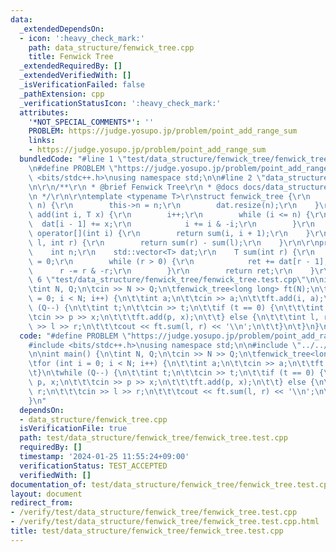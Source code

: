 ```yaml
---
data:
  _extendedDependsOn:
  - icon: ':heavy_check_mark:'
    path: data_structure/fenwick_tree.cpp
    title: Fenwick Tree
  _extendedRequiredBy: []
  _extendedVerifiedWith: []
  _isVerificationFailed: false
  _pathExtension: cpp
  _verificationStatusIcon: ':heavy_check_mark:'
  attributes:
    '*NOT_SPECIAL_COMMENTS*': ''
    PROBLEM: https://judge.yosupo.jp/problem/point_add_range_sum
    links:
    - https://judge.yosupo.jp/problem/point_add_range_sum
  bundledCode: "#line 1 \"test/data_structure/fenwick_tree/fenwick_tree.test.cpp\"\
    \n#define PROBLEM \"https://judge.yosupo.jp/problem/point_add_range_sum\"\n#include\
    \ <bits/stdc++.h>\nusing namespace std;\n\n#line 2 \"data_structure/fenwick_tree.cpp\"\
    \n\r\n/**\r\n * @brief Fenwick Tree\r\n * @docs docs/data_structure/fenwick_tree.md\r\
    \n */\r\n\r\ntemplate <typename T>\r\nstruct fenwick_tree {\r\n    fenwick_tree(int\
    \ n) {\r\n        this->n = n;\r\n        dat.resize(n);\r\n    }\r\n    void\
    \ add(int i, T x) {\r\n        i++;\r\n        while (i <= n) {\r\n          \
    \  dat[i - 1] += x;\r\n            i += i & -i;\r\n        }\r\n    }\r\n    T\
    \ operator[](int i) {\r\n        return sum(i, i + 1);\r\n    }\r\n    T sum(int\
    \ l, int r) {\r\n        return sum(r) - sum(l);\r\n    }\r\n\r\nprivate:\r\n\
    \    int n;\r\n    std::vector<T> dat;\r\n    T sum(int r) {\r\n        T ret\
    \ = 0;\r\n        while (r > 0) {\r\n            ret += dat[r - 1];\r\n      \
    \      r -= r & -r;\r\n        }\r\n        return ret;\r\n    }\r\n};\n#line\
    \ 6 \"test/data_structure/fenwick_tree/fenwick_tree.test.cpp\"\n\nint main() {\n\
    \tint N, Q;\n\tcin >> N >> Q;\n\tfenwick_tree<long long> ft(N);\n\tfor (int i\
    \ = 0; i < N; i++) {\n\t\tint a;\n\t\tcin >> a;\n\t\tft.add(i, a);\n\t}\n\twhile\
    \ (Q--) {\n\t\tint t;\n\t\tcin >> t;\n\t\tif (t == 0) {\n\t\t\tint p, x;\n\t\t\
    \tcin >> p >> x;\n\t\t\tft.add(p, x);\n\t\t} else {\n\t\t\tint l, r;\n\t\t\tcin\
    \ >> l >> r;\n\t\t\tcout << ft.sum(l, r) << '\\n';\n\t\t}\n\t}\n}\n"
  code: "#define PROBLEM \"https://judge.yosupo.jp/problem/point_add_range_sum\"\n\
    #include <bits/stdc++.h>\nusing namespace std;\n\n#include \"../../../data_structure/fenwick_tree.cpp\"\
    \n\nint main() {\n\tint N, Q;\n\tcin >> N >> Q;\n\tfenwick_tree<long long> ft(N);\n\
    \tfor (int i = 0; i < N; i++) {\n\t\tint a;\n\t\tcin >> a;\n\t\tft.add(i, a);\n\
    \t}\n\twhile (Q--) {\n\t\tint t;\n\t\tcin >> t;\n\t\tif (t == 0) {\n\t\t\tint\
    \ p, x;\n\t\t\tcin >> p >> x;\n\t\t\tft.add(p, x);\n\t\t} else {\n\t\t\tint l,\
    \ r;\n\t\t\tcin >> l >> r;\n\t\t\tcout << ft.sum(l, r) << '\\n';\n\t\t}\n\t}\n\
    }\n"
  dependsOn:
  - data_structure/fenwick_tree.cpp
  isVerificationFile: true
  path: test/data_structure/fenwick_tree/fenwick_tree.test.cpp
  requiredBy: []
  timestamp: '2024-01-25 11:55:24+09:00'
  verificationStatus: TEST_ACCEPTED
  verifiedWith: []
documentation_of: test/data_structure/fenwick_tree/fenwick_tree.test.cpp
layout: document
redirect_from:
- /verify/test/data_structure/fenwick_tree/fenwick_tree.test.cpp
- /verify/test/data_structure/fenwick_tree/fenwick_tree.test.cpp.html
title: test/data_structure/fenwick_tree/fenwick_tree.test.cpp
---
```


